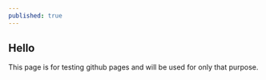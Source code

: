 ```yaml
---
published: true
---
```

## Hello

This page is for testing github pages and will be used for only that purpose.
